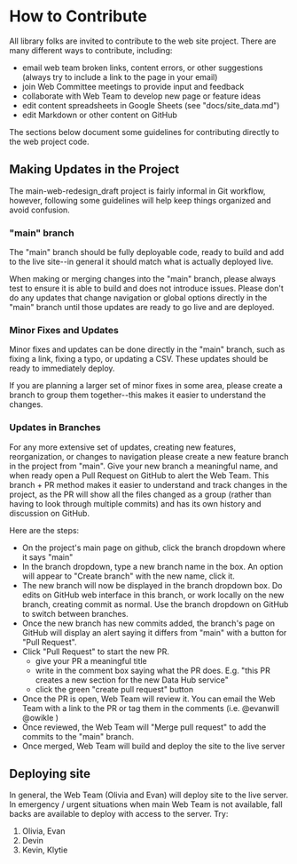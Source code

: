 # How to Contribute

All library folks are invited to contribute to the web site project.
There are many different ways to contribute, including:

- email web team broken links, content errors, or other suggestions (always try to include a link to the page in your email)
- join Web Committee meetings to provide input and feedback
- collaborate with Web Team to develop new page or feature ideas
- edit content spreadsheets in Google Sheets (see "docs/site_data.md")
- edit Markdown or other content on GitHub

The sections below document some guidelines for contributing directly to the web project code.

## Making Updates in the Project

The main-web-redesign_draft project is fairly informal in Git workflow, however, following some guidelines will help keep things organized and avoid confusion. 

### "main" branch 

The "main" branch should be fully deployable code, ready to build and add to the live site--in general it should match what is actually deployed live.

When making or merging changes into the "main" branch, please always test to ensure it is able to build and does not introduce issues. 
Please don't do any updates that change navigation or global options directly in the "main" branch until those updates are ready to go live and are deployed.

### Minor Fixes and Updates

Minor fixes and updates can be done directly in the "main" branch, such as fixing a link, fixing a typo, or updating a CSV. 
These updates should be ready to immediately deploy.

If you are planning a larger set of minor fixes in some area, please create a branch to group them together--this makes it easier to understand the changes.

### Updates in Branches

For any more extensive set of updates, creating new features, reorganization, or changes to navigation please create a new feature branch in the project from "main".
Give your new branch a meaningful name, and when ready open a Pull Request on GitHub to alert the Web Team. 
This branch + PR method makes it easier to understand and track changes in the project, as the PR will show all the files changed as a group (rather than having to look through multiple commits) and has its own history and discussion on GitHub. 

Here are the steps:

- On the project's main page on github, click the branch dropdown where it says "main"
- In the branch dropdown, type a new branch name in the box. An option will appear to "Create branch" with the new name, click it.
- The new branch will now be displayed in the branch dropdown box. Do edits on GitHub web interface in this branch, or work locally on the new branch, creating commit as normal. Use the branch dropdown on GitHub to switch between branches.
- Once the new branch has new commits added, the branch's page on GitHub will display an alert saying it differs from "main" with a button for "Pull Request".
- Click "Pull Request" to start the new PR.
    - give your PR a meaningful title
    - write in the comment box saying what the PR does. E.g. "this PR creates a new section for the new Data Hub service"
    - click the green "create pull request" button
- Once the PR is open, Web Team will review it. You can email the Web Team with a link to the PR or tag them in the comments (i.e. @evanwill @owikle )
- Once reviewed, the Web Team will "Merge pull request" to add the commits to the "main" branch.
- Once merged, Web Team will build and deploy the site to the live server

## Deploying site

In general, the Web Team (Olivia and Evan) will deploy site to the live server.
In emergency / urgent situations when main Web Team is not available, fall backs are available to deploy with access to the server.
Try:

1. Olivia, Evan
2. Devin
3. Kevin, Klytie
